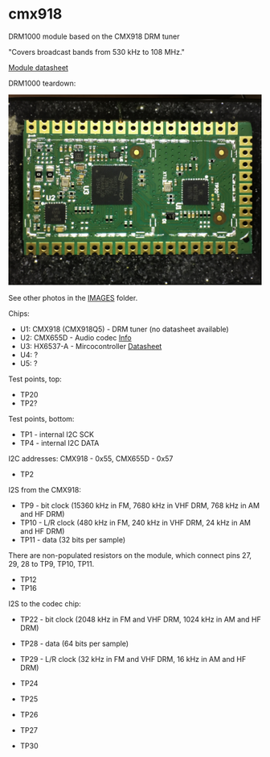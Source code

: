 # cmx918
DRM1000 module based on the CMX918 DRM tuner

"Covers broadcast bands from 530 kHz to 108 MHz."

[Module datasheet](https://cmlmicro.com/Content/Downloads/DRM1000Datasheet.pdf)

DRM1000 teardown:

![Image.](https://github.com/ur8us/cmx918/blob/main/IMAGES/IMG_2935.JPG)

See other photos in the [IMAGES](https://github.com/ur8us/cmx918/tree/main/IMAGES) folder.

Chips:

- U1: CMX918 (CMX918Q5) - DRM tuner (no datasheet available)
- U2: CMX655D - Audio codec [Info](https://cmlmicro.com/products/digital-voice/product/cmx655d-ultra-low-power-voice-codec)
- U3: HX6537-A - Mircocontroller [Datasheet](https://www.himax.com.tw/product-brief/HX6537.39.40-A_product_brief.pdf)
- U4: ?
- U5: ?

Test points, top:

- TP20
- TP2?

Test points, bottom:

- TP1 - internal I2C SCK
- TP4 - internal I2C DATA

I2C addresses: CMX918 - 0x55, CMX655D - 0x57

- TP2

I2S from the CMX918:
- TP9 - bit clock (15360 kHz in FM, 7680 kHz in VHF DRM, 768 kHz in AM and HF DRM)
- TP10 - L/R clock (480 kHz in FM, 240 kHz in VHF DRM, 24 kHz in AM and HF DRM)
- TP11 - data (32 bits per sample)

There are non-populated resistors on the module, which connect pins 27, 29, 28 to TP9, TP10, TP11.

- TP12
- TP16

I2S to the codec chip:
- TP22 - bit clock (2048 kHz in FM and VHF DRM, 1024 kHz in AM and HF DRM)
- TP28 - data (64 bits per sample)
- TP29 - L/R clock (32 kHz in FM and VHF DRM, 16 kHz in AM and HF DRM)

- TP24
- TP25
- TP26
- TP27
  
- TP30
